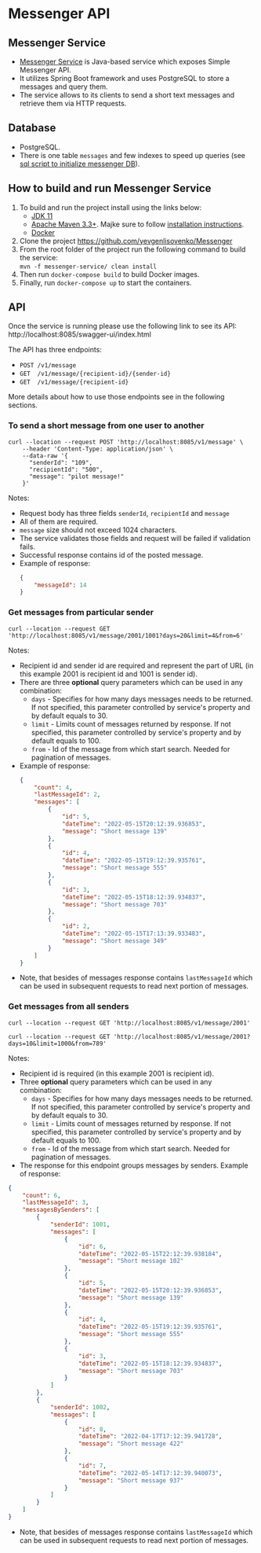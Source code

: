 # Messenger API

## Messenger Service
- [Messenger Service](https://github.com/yevgenlisovenko/Messenger/tree/dev/messenger-service) is Java-based service which exposes Simple Messenger API.
- It utilizes Spring Boot framework and uses PostgreSQL to store a messages and query them.
- The service allows to its clients to send a short text messages and retrieve them via HTTP requests.

## Database
- PostgreSQL.
- There is one table `messages` and few indexes to speed up queries (see [sql script to initialize messenger DB](https://github.com/yevgenlisovenko/Messenger/blob/dev/db/create_tables.sql)).

## How to build and run Messenger Service
1. To build and run the project install using the links below:
    - [JDK 11](https://www.oracle.com/java/technologies/javase/jdk11-archive-downloads.html)
    - [Apache Maven 3.3+](https://maven.apache.org/download.cgi). Majke sure to follow [installation instructions](https://maven.apache.org/install.html).
    - [Docker](https://www.docker.com/products/docker-desktop/)
2. Clone the project https://github.com/yevgenlisovenko/Messenger
3. From the root folder of the project run the following command to build the service:\
  `mvn -f messenger-service/ clean install`
4. Then run `docker-compose build` to build Docker images.
5. Finally, run `docker-compose up` to start the containers.

## API
Once the service is running please use the following link to see its API:\
http://localhost:8085/swagger-ui/index.html

The API has three endpoints:
- `POST /v1/message`
- `GET  /v1/message/{recipient-id}/{sender-id}`
- `GET  /v1/message/{recipient-id}`

More details about how to use those endpoints see in the following sections.

### To send a short message from one user to another
```
curl --location --request POST 'http://localhost:8085/v1/message' \
    --header 'Content-Type: application/json' \
    --data-raw '{
      "senderId": "109",
      "recipientId": "500",
      "message": "pilot message!"
    }'
```
Notes:
- Request body has three fields `senderId`, `recipientId` and `message`
- All of them are required.
- `message` size should not exceed 1024 characters.
- The service validates those fields and request will be failed if validation fails.
- Successful response contains id of the posted message.
- Example of response:
    ```json
    {
        "messageId": 14
    }
    ```

### Get messages from particular sender
```
curl --location --request GET 'http://localhost:8085/v1/message/2001/1001?days=20&limit=4&from=6'
```
Notes:
- Recipient id and sender id are required and represent the part of URL (in this example 2001 is recipient id and 1001 is sender id).
- There are three **optional** query parameters which can be used in any combination:
  - `days` - Specifies for how many days messages needs to be returned. If not specified, this parameter controlled by service's property and by default equals to 30.
  - `limit` - Limits count of messages returned by response. If not specified, this parameter controlled by service's property and by default equals to 100.
  - `from` - Id of the message from which start search. Needed for pagination of messages.
- Example of response:
    ```json
    {
        "count": 4,
        "lastMessageId": 2,
        "messages": [
            {
                "id": 5,
                "dateTime": "2022-05-15T20:12:39.936853",
                "message": "Short message 139"
            },
            {
                "id": 4,
                "dateTime": "2022-05-15T19:12:39.935761",
                "message": "Short message 555"
            },
            {
                "id": 3,
                "dateTime": "2022-05-15T18:12:39.934837",
                "message": "Short message 703"
            },
            {
                "id": 2,
                "dateTime": "2022-05-15T17:13:39.933483",
                "message": "Short message 349"
            }
        ]
    }
    ```
- Note, that besides of messages response contains `lastMessageId` which can be used in subsequent requests to read next portion of messages.

### Get messages from all senders
```
curl --location --request GET 'http://localhost:8085/v1/message/2001'
```
```
curl --location --request GET 'http://localhost:8085/v1/message/2001?days=10&limit=1000&from=789'
```
Notes:
- Recipient id is required (in this example 2001 is recipient id).
- Three **optional** query parameters which can be used in any combination:
  - `days` - Specifies for how many days messages needs to be returned. If not specified, this parameter controlled by service's property and by default equals to 30.
  - `limit` - Limits count of messages returned by response. If not specified, this parameter controlled by service's property and by default equals to 100.
  - `from` - Id of the message from which start search. Needed for pagination of messages.
- The response for this endpoint groups messages by senders. Example of response:
```json
{
    "count": 6,
    "lastMessageId": 3,
    "messagesBySenders": [
        {
            "senderId": 1001,
            "messages": [
                {
                    "id": 6,
                    "dateTime": "2022-05-15T22:12:39.938184",
                    "message": "Short message 102"
                },
                {
                    "id": 5,
                    "dateTime": "2022-05-15T20:12:39.936853",
                    "message": "Short message 139"
                },
                {
                    "id": 4,
                    "dateTime": "2022-05-15T19:12:39.935761",
                    "message": "Short message 555"
                },
                {
                    "id": 3,
                    "dateTime": "2022-05-15T18:12:39.934837",
                    "message": "Short message 703"
                }
            ]
        },
        {
            "senderId": 1002,
            "messages": [
                {
                    "id": 8,
                    "dateTime": "2022-04-17T17:12:39.941728",
                    "message": "Short message 422"
                },
                {
                    "id": 7,
                    "dateTime": "2022-05-14T17:12:39.940073",
                    "message": "Short message 937"
                }
            ]
        }
    ]
}
```
- Note, that besides of messages response contains `lastMessageId` which can be used in subsequent requests to read next portion of messages.